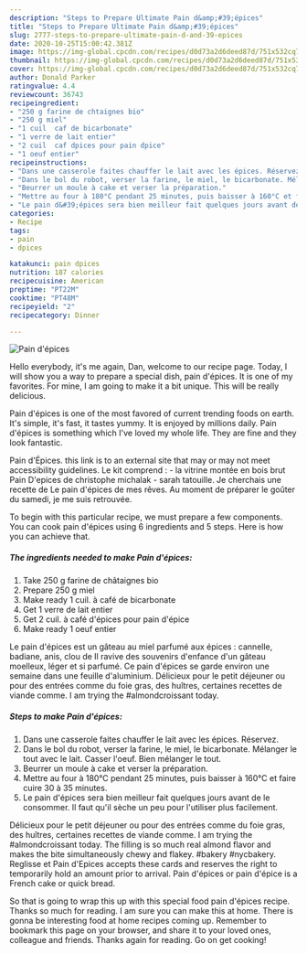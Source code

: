 ```yaml
---
description: "Steps to Prepare Ultimate Pain d&amp;#39;épices"
title: "Steps to Prepare Ultimate Pain d&amp;#39;épices"
slug: 2777-steps-to-prepare-ultimate-pain-d-and-39-epices
date: 2020-10-25T15:00:42.381Z
image: https://img-global.cpcdn.com/recipes/d0d73a2d6deed87d/751x532cq70/pain-depices-photo-principale-de-la-recette.jpg
thumbnail: https://img-global.cpcdn.com/recipes/d0d73a2d6deed87d/751x532cq70/pain-depices-photo-principale-de-la-recette.jpg
cover: https://img-global.cpcdn.com/recipes/d0d73a2d6deed87d/751x532cq70/pain-depices-photo-principale-de-la-recette.jpg
author: Donald Parker
ratingvalue: 4.4
reviewcount: 36743
recipeingredient:
- "250 g farine de chtaignes bio"
- "250 g miel"
- "1 cuil  caf de bicarbonate"
- "1 verre de lait entier"
- "2 cuil  caf dpices pour pain dpice"
- "1 oeuf entier"
recipeinstructions:
- "Dans une casserole faites chauffer le lait avec les épices. Réservez."
- "Dans le bol du robot, verser la farine, le miel, le bicarbonate. Mélanger le tout avec le lait. Casser l&#39;oeuf. Bien mélanger le tout."
- "Beurrer un moule à cake et verser la préparation."
- "Mettre au four à 180°C pendant 25 minutes, puis baisser à 160°C et faire cuire 30 à 35 minutes."
- "Le pain d&#39;épices sera bien meilleur fait quelques jours avant de le consommer. Il faut qu&#39;il sèche un peu pour l&#39;utiliser plus facilement."
categories:
- Recipe
tags:
- pain
- dpices

katakunci: pain dpices 
nutrition: 187 calories
recipecuisine: American
preptime: "PT22M"
cooktime: "PT48M"
recipeyield: "2"
recipecategory: Dinner

---
```



![Pain d&#39;épices](https://img-global.cpcdn.com/recipes/d0d73a2d6deed87d/751x532cq70/pain-depices-photo-principale-de-la-recette.jpg)

Hello everybody, it's me again, Dan, welcome to our recipe page. Today, I will show you a way to prepare a special dish, pain d&#39;épices. It is one of my favorites. For mine, I am going to make it a bit unique. This will be really delicious.

Pain d&#39;épices is one of the most favored of current trending foods on earth. It's simple, it's fast, it tastes yummy. It is enjoyed by millions daily. Pain d&#39;épices is something which I've loved my whole life. They are fine and they look fantastic.

Pain d&#39;Épices. this link is to an external site that may or may not meet accessibility guidelines. Le kit comprend : - la vitrine montée en bois brut Pain D&#39;epices de christophe michalak - sarah tatouille. Je cherchais une recette de Le pain d&#39;épices de mes rêves. Au moment de préparer le goûter du samedi, je me suis retrouvée.


To begin with this particular recipe, we must prepare a few components. You can cook pain d&#39;épices using 6 ingredients and 5 steps. Here is how you can achieve that.

<!--inarticleads1-->

##### The ingredients needed to make Pain d&#39;épices:

1. Take 250 g farine de châtaignes bio
1. Prepare 250 g miel
1. Make ready 1 cuil. à café de bicarbonate
1. Get 1 verre de lait entier
1. Get 2 cuil. à café d&#39;épices pour pain d&#39;épice
1. Make ready 1 oeuf entier


Le pain d&#39;épices est un gâteau au miel parfumé aux épices : cannelle, badiane, anis, clou de Il ravive des souvenirs d&#39;enfance d&#39;un gâteau moelleux, léger et si parfumé. Ce pain d&#39;épices se garde environ une semaine dans une feuille d&#39;aluminium. Délicieux pour le petit déjeuner ou pour des entrées comme du foie gras, des huîtres, certaines recettes de viande comme. I am trying the #almondcroissant today. 

<!--inarticleads2-->

##### Steps to make Pain d&#39;épices:

1. Dans une casserole faites chauffer le lait avec les épices. Réservez.
1. Dans le bol du robot, verser la farine, le miel, le bicarbonate. Mélanger le tout avec le lait. Casser l&#39;oeuf. Bien mélanger le tout.
1. Beurrer un moule à cake et verser la préparation.
1. Mettre au four à 180°C pendant 25 minutes, puis baisser à 160°C et faire cuire 30 à 35 minutes.
1. Le pain d&#39;épices sera bien meilleur fait quelques jours avant de le consommer. Il faut qu&#39;il sèche un peu pour l&#39;utiliser plus facilement.


Délicieux pour le petit déjeuner ou pour des entrées comme du foie gras, des huîtres, certaines recettes de viande comme. I am trying the #almondcroissant today. The filling is so much real almond flavor and makes the bite simultaneously chewy and flakey. #bakery #nycbakery. Reglisse et Pain d&#39;Epices accepts these cards and reserves the right to temporarily hold an amount prior to arrival. Pain d&#39;épices or pain d&#39;épice is a French cake or quick bread. 

So that is going to wrap this up with this special food pain d&#39;épices recipe. Thanks so much for reading. I am sure you can make this at home. There is gonna be interesting food at home recipes coming up. Remember to bookmark this page on your browser, and share it to your loved ones, colleague and friends. Thanks again for reading. Go on get cooking!
